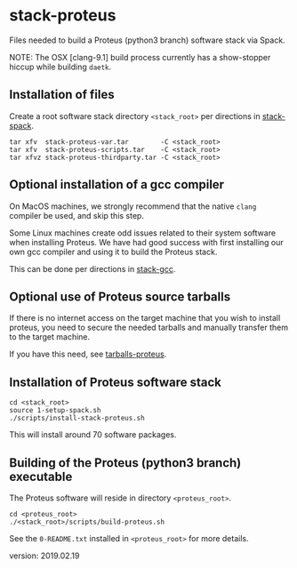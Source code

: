 stack-proteus
=============

Files needed to build a Proteus (python3 branch) software stack via Spack.

NOTE: The OSX [clang-9.1] build process currently has a show-stopper hiccup while building `daetk`. 

Installation of files
---------------------

Create a root software stack directory `<stack_root>` per directions in [stack-spack](https://github.com/burgreen/stack-spack).

```
tar xfv  stack-proteus-var.tar        -C <stack_root>
tar xfv  stack-proteus-scripts.tar    -C <stack_root>
tar xfvz stack-proteus-thirdparty.tar -C <stack_root>
```

Optional installation of a gcc compiler
---------------------------------------

On MacOS machines, we strongly recommend that the native `clang` compiler be used, and skip this step.

Some Linux machines create odd issues related to their system software when installing Proteus. We have had good success with first
installing our own gcc compiler and using it to build the Proteus stack.

This can be done per directions in [stack-gcc](https://github.com/burgreen/stack-gcc).

Optional use of Proteus source tarballs
----------------------------------------------------------

If there is no internet access on the target machine that you wish to install proteus, you need to secure the needed tarballs and manually transfer them to the target machine.

If you have this need, see [tarballs-proteus](https://github.com/burgreen/tarballs-proteus).

Installation of Proteus software stack
--------------------------------------

```
cd <stack_root>
source 1-setup-spack.sh
./scripts/install-stack-proteus.sh
```

This will install around 70 software packages.

Building of the Proteus (python3 branch) executable 
--------------------------------------

The Proteus software will reside in directory `<proteus_root>`.

```
cd <proteus_root>
./<stack_root>/scripts/build-proteus.sh
```

See the `0-README.txt` installed in `<proteus_root>` for more details.

version: 2019.02.19
